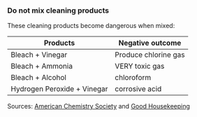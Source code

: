 ### Do not mix cleaning products

These cleaning products become dangerous when mixed:

Products | Negative outcome
-- | --
Bleach + Vinegar | Produce chlorine gas
Bleach + Ammonia | VERY toxic gas
Bleach + Alcohol | chloroform
Hydrogen Peroxide + Vinegar | corrosive acid

Sources: [American Chemistry Society](https://www.acs.org/content/acs/en/pressroom/newsreleases/2019/february/can-mixing-household-cleaners-kill-you-video.html) and [Good Housekeeping](https://www.goodhousekeeping.com/home/cleaning/tips/a32773/cleaning-products-never-mix/)
